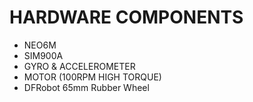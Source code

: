 # HARDWARE COMPONENTS


- NEO6M
- SIM900A
- GYRO & ACCELEROMETER
- MOTOR (100RPM HIGH TORQUE)
- DFRobot 65mm Rubber Wheel